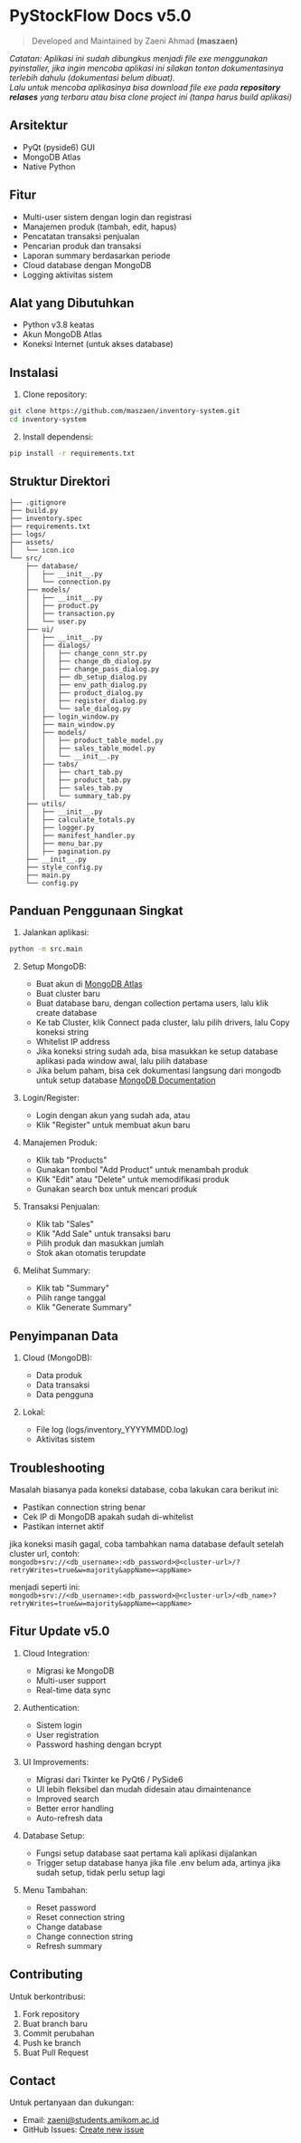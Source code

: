 # PyStockFlow Docs v5.0
> Developed and Maintained by Zaeni Ahmad __(maszaen)__

_Catatan: Aplikasi ini sudah dibungkus menjadi file exe menggunakan pyinstaller, jika ingin mencoba aplikasi ini silakan tonton dokumentasinya terlebih dahulu (dokumentasi belum dibuat)._ <br/>
_Lalu untuk mencoba aplikasinya bisa download file exe pada **repository relases** yang terbaru atau bisa clone project ini (tanpa harus build aplikasi)_

## Arsitektur

- PyQt (pyside6) GUI
- MongoDB Atlas
- Native Python

## Fitur

- Multi-user sistem dengan login dan registrasi
- Manajemen produk (tambah, edit, hapus)
- Pencatatan transaksi penjualan
- Pencarian produk dan transaksi
- Laporan summary berdasarkan periode
- Cloud database dengan MongoDB
- Logging aktivitas sistem

## Alat yang Dibutuhkan

- Python v3.8 keatas
- Akun MongoDB Atlas
- Koneksi Internet (untuk akses database)

## Instalasi

1. Clone repository:
```bash
git clone https://github.com/maszaen/inventory-system.git
cd inventory-system
```

2. Install dependensi:
```bash
pip install -r requirements.txt
```

## Struktur Direktori

```
├── .gitignore
├── build.py
├── inventory.spec
├── requirements.txt
├── logs/
├── assets/
│   └── icon.ico
└── src/
    ├── database/
    │   ├── __init__.py
    │   └── connection.py
    ├── models/
    │   ├── __init__.py
    │   ├── product.py
    │   ├── transaction.py
    │   └── user.py
    ├── ui/
    │   ├── __init__.py
    │   ├── dialogs/
    │   │   ├── change_conn_str.py
    │   │   ├── change_db_dialog.py
    │   │   ├── change_pass_dialog.py
    │   │   ├── db_setup_dialog.py
    │   │   ├── env_path_dialog.py
    │   │   ├── product_dialog.py
    │   │   ├── register_dialog.py
    │   │   └── sale_dialog.py
    │   ├── login_window.py
    │   ├── main_window.py
    │   ├── models/
    │   │   ├── product_table_model.py
    │   │   ├── sales_table_model.py
    │   │   └── __init__.py
    │   ├── tabs/
    │   │   ├── chart_tab.py
    │   │   ├── product_tab.py
    │   │   ├── sales_tab.py
    │   │   └── summary_tab.py
    ├── utils/
    │   ├── __init__.py
    │   ├── calculate_totals.py
    │   ├── logger.py
    │   ├── manifest_handler.py
    │   ├── menu_bar.py
    │   ├── pagination.py
    ├── __init__.py
    ├── style_config.py
    ├── main.py
    └── config.py

```

## Panduan Penggunaan Singkat

1. Jalankan aplikasi:
```bash
python -m src.main
```

2. Setup MongoDB:
   - Buat akun di [MongoDB Atlas](https://www.mongodb.com/cloud/atlas)
   - Buat cluster baru
   - Buat database baru, dengan collection pertama users, lalu klik create database
   - Ke tab Cluster, klik Connect pada cluster, lalu pilih drivers, lalu Copy koneksi string
   - Whitelist IP address
   - Jika koneksi string sudah ada, bisa masukkan ke setup database aplikasi pada window awal, lalu pilih database
   - Jika belum paham, bisa cek dokumentasi langsung dari mongodb untuk setup database [MongoDB Documentation](https://www.mongodb.com/docs/)
   
3. Login/Register:
   - Login dengan akun yang sudah ada, atau
   - Klik "Register" untuk membuat akun baru

4. Manajemen Produk:
   - Klik tab "Products"
   - Gunakan tombol "Add Product" untuk menambah produk
   - Klik "Edit" atau "Delete" untuk memodifikasi produk
   - Gunakan search box untuk mencari produk

5. Transaksi Penjualan:
   - Klik tab "Sales"
   - Klik "Add Sale" untuk transaksi baru
   - Pilih produk dan masukkan jumlah
   - Stok akan otomatis terupdate

6. Melihat Summary:
   - Klik tab "Summary"
   - Pilih range tanggal
   - Klik "Generate Summary"

## Penyimpanan Data

1. Cloud (MongoDB):
   - Data produk
   - Data transaksi
   - Data pengguna

2. Lokal:
   - File log (logs/inventory_YYYYMMDD.log)
   - Aktivitas sistem

## Troubleshooting

Masalah biasanya pada koneksi database, coba lakukan cara berikut ini:

   - Pastikan connection string benar
   - Cek IP di MongoDB apakah sudah di-whitelist
   - Pastikan internet aktif

jika koneksi masih gagal, coba tambahkan nama database default setelah cluster url, contoh: <br/>
```mongodb+srv://<db_username>:<db_password>@<cluster-url>/?retryWrites=true&w=majority&appName=<appName>```

menjadi seperti ini: <br/>
```mongodb+srv://<db_username>:<db_password>@<cluster-url>/<db_name>?retryWrites=true&w=majority&appName=<appName>```

## Fitur Update v5.0

1. Cloud Integration:

   - Migrasi ke MongoDB
   - Multi-user support
   - Real-time data sync

2. Authentication:
   - Sistem login
   - User registration
   - Password hashing dengan bcrypt

3. UI Improvements: 
   - Migrasi dari Tkinter ke PyQt6 / PySide6
   - UI lebih fleksibel dan mudah didesain atau dimaintenance
   - Improved search
   - Better error handling
   - Auto-refresh data

4. Database Setup: 
   - Fungsi setup database saat pertama kali aplikasi dijalankan
   - Trigger setup database hanya jika file .env belum ada, artinya jika sudah setup, tidak perlu setup lagi

5. Menu Tambahan:
   - Reset password
   - Reset connection string
   - Change database
   - Change connection string
   - Refresh summary

## Contributing

Untuk berkontribusi:
1. Fork repository
2. Buat branch baru
3. Commit perubahan
4. Push ke branch
5. Buat Pull Request

## Contact

Untuk pertanyaan dan dukungan:
- Email: zaeni@students.amikom.ac.id
- GitHub Issues: [Create new issue](https://github.com/maszaen/inventory-system/issues)
